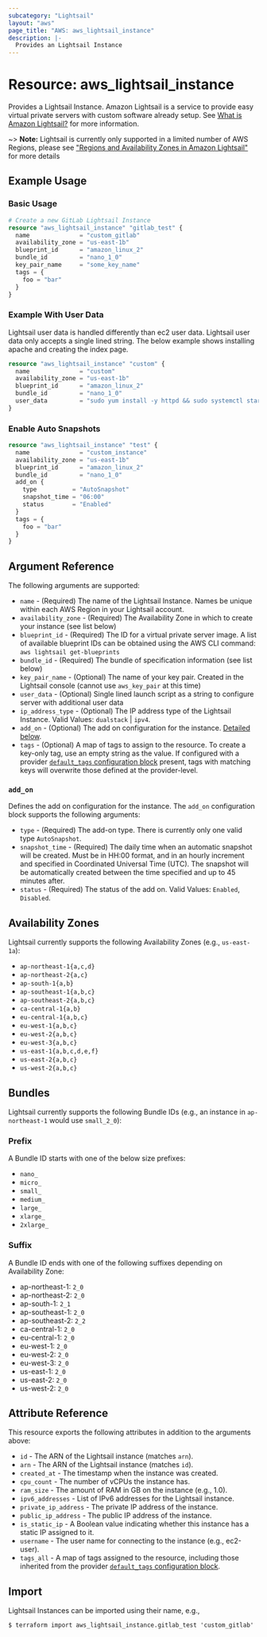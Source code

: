 ```yaml
---
subcategory: "Lightsail"
layout: "aws"
page_title: "AWS: aws_lightsail_instance"
description: |-
  Provides an Lightsail Instance
---
```


# Resource: aws_lightsail_instance

Provides a Lightsail Instance. Amazon Lightsail is a service to provide easy virtual private servers
with custom software already setup. See [What is Amazon Lightsail?](https://lightsail.aws.amazon.com/ls/docs/getting-started/article/what-is-amazon-lightsail)
for more information.

~> **Note:** Lightsail is currently only supported in a limited number of AWS Regions, please see ["Regions and Availability Zones in Amazon Lightsail"](https://lightsail.aws.amazon.com/ls/docs/overview/article/understanding-regions-and-availability-zones-in-amazon-lightsail) for more details

## Example Usage

### Basic Usage

```terraform
# Create a new GitLab Lightsail Instance
resource "aws_lightsail_instance" "gitlab_test" {
  name              = "custom_gitlab"
  availability_zone = "us-east-1b"
  blueprint_id      = "amazon_linux_2"
  bundle_id         = "nano_1_0"
  key_pair_name     = "some_key_name"
  tags = {
    foo = "bar"
  }
}
```

### Example With User Data

Lightsail user data is handled differently than ec2 user data. Lightsail user data only accepts a single lined string. The below example shows installing apache and creating the index page.

```terraform
resource "aws_lightsail_instance" "custom" {
  name              = "custom"
  availability_zone = "us-east-1b"
  blueprint_id      = "amazon_linux_2"
  bundle_id         = "nano_1_0"
  user_data         = "sudo yum install -y httpd && sudo systemctl start httpd && sudo systemctl enable httpd && echo '<h1>Deployed via Terraform</h1>' | sudo tee /var/www/html/index.html"
}
```

### Enable Auto Snapshots

```terraform
resource "aws_lightsail_instance" "test" {
  name              = "custom_instance"
  availability_zone = "us-east-1b"
  blueprint_id      = "amazon_linux_2"
  bundle_id         = "nano_1_0"
  add_on {
    type          = "AutoSnapshot"
    snapshot_time = "06:00"
    status        = "Enabled"
  }
  tags = {
    foo = "bar"
  }
}
```

## Argument Reference

The following arguments are supported:

* `name` - (Required) The name of the Lightsail Instance. Names be unique within each AWS Region in your Lightsail account.
* `availability_zone` - (Required) The Availability Zone in which to create your
instance (see list below)
* `blueprint_id` - (Required) The ID for a virtual private server image. A list of available blueprint IDs can be obtained using the AWS CLI command: `aws lightsail get-blueprints`
* `bundle_id` - (Required) The bundle of specification information (see list below)
* `key_pair_name` - (Optional) The name of your key pair. Created in the
Lightsail console (cannot use `aws_key_pair` at this time)
* `user_data` - (Optional) Single lined launch script as a string to configure server with additional user data
* `ip_address_type` - (Optional) The IP address type of the Lightsail Instance. Valid Values: `dualstack` | `ipv4`.
* `add_on` - (Optional) The add on configuration for the instance. [Detailed below](#add_on).
* `tags` - (Optional) A map of tags to assign to the resource. To create a key-only tag, use an empty string as the value. If configured with a provider [`default_tags` configuration block](https://registry.terraform.io/providers/hashicorp/aws/latest/docs#default_tags-configuration-block) present, tags with matching keys will overwrite those defined at the provider-level.

### `add_on`

Defines the add on configuration for the instance. The `add_on` configuration block supports the following arguments:

* `type` - (Required) The add-on type. There is currently only one valid type `AutoSnapshot`.
* `snapshot_time` - (Required) The daily time when an automatic snapshot will be created. Must be in HH:00 format, and in an hourly increment and specified in Coordinated Universal Time (UTC). The snapshot will be automatically created between the time specified and up to 45 minutes after.
* `status` - (Required) The status of the add on. Valid Values: `Enabled`, `Disabled`.

## Availability Zones

Lightsail currently supports the following Availability Zones (e.g., `us-east-1a`):

- `ap-northeast-1{a,c,d}`
- `ap-northeast-2{a,c}`
- `ap-south-1{a,b}`
- `ap-southeast-1{a,b,c}`
- `ap-southeast-2{a,b,c}`
- `ca-central-1{a,b}`
- `eu-central-1{a,b,c}`
- `eu-west-1{a,b,c}`
- `eu-west-2{a,b,c}`
- `eu-west-3{a,b,c}`
- `us-east-1{a,b,c,d,e,f}`
- `us-east-2{a,b,c}`
- `us-west-2{a,b,c}`

## Bundles

Lightsail currently supports the following Bundle IDs (e.g., an instance in `ap-northeast-1` would use `small_2_0`):

### Prefix

A Bundle ID starts with one of the below size prefixes:

- `nano_`
- `micro_`
- `small_`
- `medium_`
- `large_`
- `xlarge_`
- `2xlarge_`

### Suffix

A Bundle ID ends with one of the following suffixes depending on Availability Zone:

- ap-northeast-1: `2_0`
- ap-northeast-2: `2_0`
- ap-south-1: `2_1`
- ap-southeast-1: `2_0`
- ap-southeast-2: `2_2`
- ca-central-1: `2_0`
- eu-central-1: `2_0`
- eu-west-1: `2_0`
- eu-west-2: `2_0`
- eu-west-3: `2_0`
- us-east-1: `2_0`
- us-east-2: `2_0`
- us-west-2: `2_0`

## Attribute Reference

This resource exports the following attributes in addition to the arguments above:

* `id` - The ARN of the Lightsail instance (matches `arn`).
* `arn` - The ARN of the Lightsail instance (matches `id`).
* `created_at` - The timestamp when the instance was created.
* `cpu_count` - The number of vCPUs the instance has.
* `ram_size` - The amount of RAM in GB on the instance (e.g., 1.0).
* `ipv6_addresses` - List of IPv6 addresses for the Lightsail instance.
* `private_ip_address` - The private IP address of the instance.
* `public_ip_address` - The public IP address of the instance.
* `is_static_ip` - A Boolean value indicating whether this instance has a static IP assigned to it.
* `username` - The user name for connecting to the instance (e.g., ec2-user).
* `tags_all` - A map of tags assigned to the resource, including those inherited from the provider [`default_tags` configuration block](https://registry.terraform.io/providers/hashicorp/aws/latest/docs#default_tags-configuration-block).

## Import

Lightsail Instances can be imported using their name, e.g.,

```
$ terraform import aws_lightsail_instance.gitlab_test 'custom_gitlab'
```
